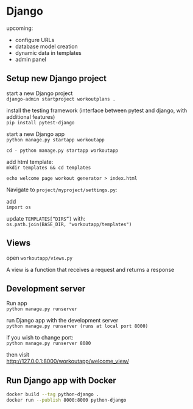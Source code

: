 # Django

upcoming:
- configure URLs
- database model creation
- dynamic data in templates
- admin panel

## Setup new Django project
start a new Django project<br>
`django-admin startproject workoutplans .`

install the testing framework (interface between pytest and django, with additional features)<br>
`pip install pytest-django`

start a new Django app<br>
`python manage.py startapp workoutapp`

`cd - python manage.py startapp workoutapp`

add html template:<br>
`mkdir templates && cd templates`

`echo welcome page workout generator > index.html`

Navigate to `project/myproject/settings.py`:

add<br>
`import os`

update `TEMPLATES[“DIRS”]` with:<br>
`os.path.join(BASE_DIR, "workoutapp/templates")`

## Views
open `workoutapp/views.py`

A view is a function that receives a request and returns a response

## Development server
Run app<br>
`python manage.py runserver`

run Django app with the development server<br>
`python manage.py runserver (runs at local port 8000)`

if you wish to change port:<br>
`python manage.py runserver 8080`

then visit<br>
http://127.0.0.1:8000/workoutapp/welcome_view/


## Run Django app with Docker

```BASH
docker build --tag python-django .
docker run --publish 8000:8000 python-django
```
